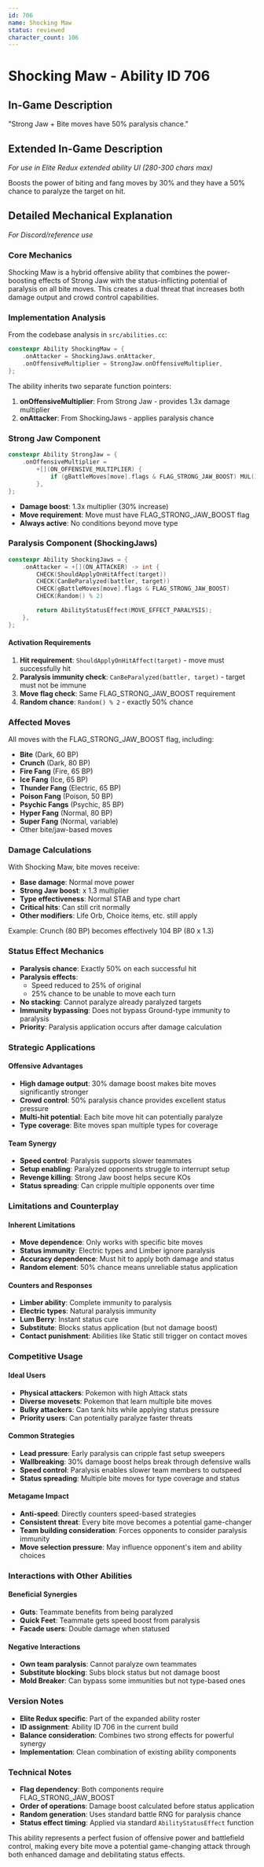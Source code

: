 ```yaml
---
id: 706
name: Shocking Maw
status: reviewed
character_count: 106
---
```


# Shocking Maw - Ability ID 706

## In-Game Description
"Strong Jaw + Bite moves have 50% paralysis chance."

## Extended In-Game Description
*For use in Elite Redux extended ability UI (280-300 chars max)*

Boosts the power of biting and fang moves by 30% and they have a 50% chance to paralyze the target on hit. 

## Detailed Mechanical Explanation
*For Discord/reference use*

### Core Mechanics
Shocking Maw is a hybrid offensive ability that combines the power-boosting effects of Strong Jaw with the status-inflicting potential of paralysis on all bite moves. This creates a dual threat that increases both damage output and crowd control capabilities.

### Implementation Analysis
From the codebase analysis in `src/abilities.cc`:

```c
constexpr Ability ShockingMaw = {
    .onAttacker = ShockingJaws.onAttacker,
    .onOffensiveMultiplier = StrongJaw.onOffensiveMultiplier,
};
```

The ability inherits two separate function pointers:
1. **onOffensiveMultiplier**: From Strong Jaw - provides 1.3x damage multiplier
2. **onAttacker**: From ShockingJaws - applies paralysis chance

### Strong Jaw Component
```c
constexpr Ability StrongJaw = {
    .onOffensiveMultiplier =
        +[](ON_OFFENSIVE_MULTIPLIER) {
            if (gBattleMoves[move].flags & FLAG_STRONG_JAW_BOOST) MUL(1.3);
        },
};
```
- **Damage boost**: 1.3x multiplier (30% increase)
- **Move requirement**: Move must have FLAG_STRONG_JAW_BOOST flag
- **Always active**: No conditions beyond move type

### Paralysis Component (ShockingJaws)
```c
constexpr Ability ShockingJaws = {
    .onAttacker = +[](ON_ATTACKER) -> int {
        CHECK(ShouldApplyOnHitAffect(target))
        CHECK(CanBeParalyzed(battler, target))
        CHECK(gBattleMoves[move].flags & FLAG_STRONG_JAW_BOOST)
        CHECK(Random() % 2)

        return AbilityStatusEffect(MOVE_EFFECT_PARALYSIS);
    },
};
```

#### Activation Requirements
1. **Hit requirement**: `ShouldApplyOnHitAffect(target)` - move must successfully hit
2. **Paralysis immunity check**: `CanBeParalyzed(battler, target)` - target must not be immune
3. **Move flag check**: Same FLAG_STRONG_JAW_BOOST requirement
4. **Random chance**: `Random() % 2` - exactly 50% chance

### Affected Moves
All moves with the FLAG_STRONG_JAW_BOOST flag, including:
- **Bite** (Dark, 60 BP)
- **Crunch** (Dark, 80 BP) 
- **Fire Fang** (Fire, 65 BP)
- **Ice Fang** (Ice, 65 BP)
- **Thunder Fang** (Electric, 65 BP)
- **Poison Fang** (Poison, 50 BP)
- **Psychic Fangs** (Psychic, 85 BP)
- **Hyper Fang** (Normal, 80 BP)
- **Super Fang** (Normal, variable)
- Other bite/jaw-based moves

### Damage Calculations
With Shocking Maw, bite moves receive:
- **Base damage**: Normal move power
- **Strong Jaw boost**: x 1.3 multiplier
- **Type effectiveness**: Normal STAB and type chart
- **Critical hits**: Can still crit normally
- **Other modifiers**: Life Orb, Choice items, etc. still apply

Example: Crunch (80 BP) becomes effectively 104 BP (80 x 1.3)

### Status Effect Mechanics
- **Paralysis chance**: Exactly 50% on each successful hit
- **Paralysis effects**: 
  - Speed reduced to 25% of original
  - 25% chance to be unable to move each turn
- **No stacking**: Cannot paralyze already paralyzed targets
- **Immunity bypassing**: Does not bypass Ground-type immunity to paralysis
- **Priority**: Paralysis application occurs after damage calculation

### Strategic Applications

#### Offensive Advantages
- **High damage output**: 30% damage boost makes bite moves significantly stronger
- **Crowd control**: 50% paralysis chance provides excellent status pressure
- **Multi-hit potential**: Each bite move hit can potentially paralyze
- **Type coverage**: Bite moves span multiple types for coverage

#### Team Synergy
- **Speed control**: Paralysis supports slower teammates
- **Setup enabling**: Paralyzed opponents struggle to interrupt setup
- **Revenge killing**: Strong Jaw boost helps secure KOs
- **Status spreading**: Can cripple multiple opponents over time

### Limitations and Counterplay

#### Inherent Limitations
- **Move dependence**: Only works with specific bite moves
- **Status immunity**: Electric types and Limber ignore paralysis
- **Accuracy dependence**: Must hit to apply both damage and status
- **Random element**: 50% chance means unreliable status application

#### Counters and Responses
- **Limber ability**: Complete immunity to paralysis
- **Electric types**: Natural paralysis immunity
- **Lum Berry**: Instant status cure
- **Substitute**: Blocks status application (but not damage boost)
- **Contact punishment**: Abilities like Static still trigger on contact moves

### Competitive Usage

#### Ideal Users
- **Physical attackers**: Pokemon with high Attack stats
- **Diverse movesets**: Pokemon that learn multiple bite moves
- **Bulky attackers**: Can tank hits while applying status pressure
- **Priority users**: Can potentially paralyze faster threats

#### Common Strategies
- **Lead pressure**: Early paralysis can cripple fast setup sweepers
- **Wallbreaking**: 30% damage boost helps break through defensive walls
- **Speed control**: Paralysis enables slower team members to outspeed
- **Status spreading**: Multiple bite moves for type coverage and status

#### Metagame Impact
- **Anti-speed**: Directly counters speed-based strategies
- **Consistent threat**: Every bite move becomes a potential game-changer
- **Team building consideration**: Forces opponents to consider paralysis immunity
- **Move selection pressure**: May influence opponent's item and ability choices

### Interactions with Other Abilities

#### Beneficial Synergies
- **Guts**: Teammate benefits from being paralyzed
- **Quick Feet**: Teammate gets speed boost from paralysis
- **Facade users**: Double damage when statused

#### Negative Interactions
- **Own team paralysis**: Cannot paralyze own teammates
- **Substitute blocking**: Subs block status but not damage boost
- **Mold Breaker**: Can bypass some immunities but not type-based ones

### Version Notes
- **Elite Redux specific**: Part of the expanded ability roster
- **ID assignment**: Ability ID 706 in the current build
- **Balance consideration**: Combines two strong effects for powerful synergy
- **Implementation**: Clean combination of existing ability components

### Technical Notes
- **Flag dependency**: Both components require FLAG_STRONG_JAW_BOOST
- **Order of operations**: Damage boost calculated before status application
- **Random generation**: Uses standard battle RNG for paralysis chance
- **Status effect timing**: Applied via standard `AbilityStatusEffect` function

This ability represents a perfect fusion of offensive power and battlefield control, making every bite move a potential game-changing attack through both enhanced damage and debilitating status effects.
